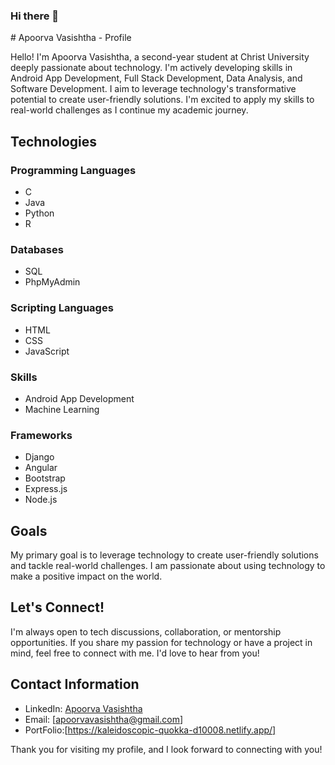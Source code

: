 ### Hi there 👋

<!--
**apoorva240/apoorva240** is a ✨ _special_ ✨ repository because its `README.md` (this file) appears on your GitHub profile.

Here are some ideas to get you started:

- 🔭 I’m currently working on ...
- 🌱 I’m currently learning ...
- 👯 I’m looking to collaborate on ...
- 🤔 I’m looking for help with ...
- 💬 Ask me about ...
- 📫 How to reach me: ...
- 😄 Pronouns: ...
- ⚡ Fun fact: ...
--># Apoorva Vasishtha - Profile

Hello! I'm Apoorva Vasishtha, a second-year student at Christ University deeply passionate about technology. I'm actively developing skills in Android App Development, Full Stack Development, Data Analysis, and Software Development. I aim to leverage technology's transformative potential to create user-friendly solutions. I'm excited to apply my skills to real-world challenges as I continue my academic journey.

## Technologies

### Programming Languages
- C
- Java
- Python
- R

### Databases
- SQL
- PhpMyAdmin

### Scripting Languages
- HTML
- CSS
- JavaScript

### Skills
- Android App Development
- Machine Learning

### Frameworks
- Django
- Angular
- Bootstrap
- Express.js
- Node.js

## Goals

My primary goal is to leverage technology to create user-friendly solutions and tackle real-world challenges. I am passionate about using technology to make a positive impact on the world.

## Let's Connect!

I'm always open to tech discussions, collaboration, or mentorship opportunities. If you share my passion for technology or have a project in mind, feel free to connect with me. I'd love to hear from you!

## Contact Information

- LinkedIn: [Apoorva Vasishtha](www.linkedin.com/in/apoorva-vasishtha-3000241b1)
- Email: [apoorvavasishtha@gmail.com]
- PortFolio:[https://kaleidoscopic-quokka-d10008.netlify.app/]

Thank you for visiting my profile, and I look forward to connecting with you!

